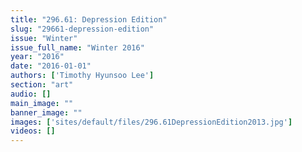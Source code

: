 ```yaml
---
title: "296.61: Depression Edition"
slug: "29661-depression-edition"
issue: "Winter"
issue_full_name: "Winter 2016"
year: "2016"
date: "2016-01-01"
authors: ['Timothy Hyunsoo Lee']
section: "art"
audio: []
main_image: ""
banner_image: ""
images: ['sites/default/files/296.61DepressionEdition2013.jpg']
videos: []
---
```

